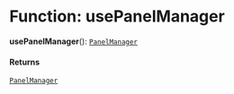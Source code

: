 # Function: usePanelManager

**usePanelManager**(): [`PanelManager`](/en/auto-docs/panel-manager-plugin/classes/PanelManager.md)

#### Returns

[`PanelManager`](/en/auto-docs/panel-manager-plugin/classes/PanelManager.md)
